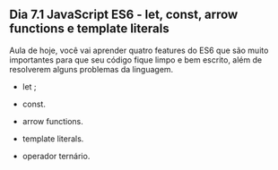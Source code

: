 ## Dia 7.1 JavaScript ES6 - let, const, arrow functions e template literals  

Aula de hoje, você vai aprender quatro features do ES6 que são muito importantes para que seu código fique limpo e bem escrito, além de resolverem alguns problemas da linguagem.

 - let ;

 - const.

 - arrow functions.

 - template literals.

 - operador ternário.
